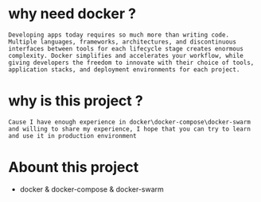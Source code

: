 # why need docker ?
```
Developing apps today requires so much more than writing code. Multiple languages, frameworks, architectures, and discontinuous interfaces between tools for each lifecycle stage creates enormous complexity. Docker simplifies and accelerates your workflow, while giving developers the freedom to innovate with their choice of tools, application stacks, and deployment environments for each project.
```
# why is this project ?
```
Cause I have enough experience in docker\docker-compose\docker-swarm and willing to share my experience, I hope that you can try to learn and use it in production environment
```
# Abount this project
* docker &amp; docker-compose &amp; docker-swarm
